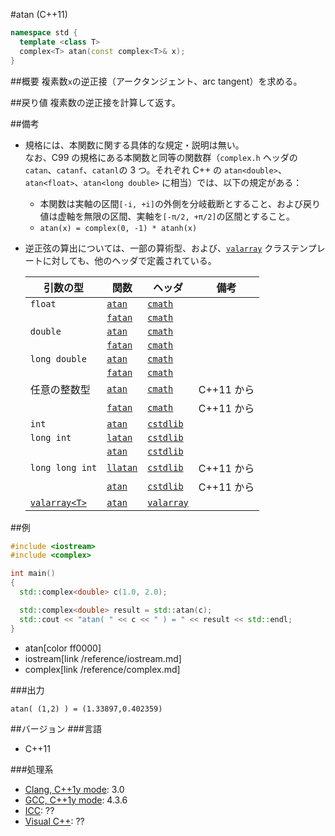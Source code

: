 #atan (C++11)
```cpp
namespace std {
  template <class T>
  complex<T> atan(const complex<T>& x);
}
```

##概要
複素数`x`の逆正接（アークタンジェント、arc tangent）を求める。


##戻り値
複素数の逆正接を計算して返す。


##備考
- 規格には、本関数に関する具体的な規定・説明は無い。  
なお、C99 の規格にある本関数と同等の関数群（`complex.h` ヘッダの `catan`、`catanf`、`catanl`の 3 つ。それぞれ C++ の `atan<double>`、`atan<float>`、`atan<long double>` に相当）では、以下の規定がある：
	- 本関数は実軸の区間`[-i, +i]`の外側を分岐截断とすること、および戻り値は虚軸を無限の区間、実軸を`[-π/2, +π/2]`の区間とすること。
	- `atan(x) = complex(0, -1) * atanh(x)`
- 逆正弦の算出については、一部の算術型、および、[`valarray`](/reference/valarray.md) クラステンプレートに対しても、他のヘッダで定義されている。

	| 引数の型                                | 関数                                     | ヘッダ                               | 備考       |
	|-----------------------------------------|------------------------------------------|--------------------------------------|------------|
	| `float`                                 | [`atan`](/reference/cmath/atan.md)       | [`cmath`](/reference/cmath.md)       |            |
	|                                         | [`fatan`](/reference/cmath/fatan.md)     | [`cmath`](/reference/cmath.md)       |            |
	| `double`                                | [`atan`](/reference/cmath/atan.md)       | [`cmath`](/reference/cmath.md)       |            |
	|                                         | [`fatan`](/reference/cmath/fatan.md)     | [`cmath`](/reference/cmath.md)       |            |
	| `long double`                           | [`atan`](/reference/cmath/atan.md)       | [`cmath`](/reference/cmath.md)       |            |
	|                                         | [`fatan`](/reference/cmath/fatan.md)     | [`cmath`](/reference/cmath.md)       |            |
	| 任意の整数型                            | [`atan`](/reference/cmath/atan.md)       | [`cmath`](/reference/cmath.md)       | C++11 から |
	|                                         | [`fatan`](/reference/cmath/fatan.md)     | [`cmath`](/reference/cmath.md)       | C++11 から |
	| `int`                                   | [`atan`](/reference/cstdlib/atan.md)     | [`cstdlib`](/reference/cstdlib.md)   |            |
	| `long int`                              | [`latan`](/reference/cstdlib/latan.md)   | [`cstdlib`](/reference/cstdlib.md)   |            |
	|                                         | [`atan`](/reference/cstdlib/atan.md)     | [`cstdlib`](/reference/cstdlib.md)   |            |
	| `long long int`                         | [`llatan`](/reference/cstdlib/llatan.md) | [`cstdlib`](/reference/cstdlib.md)   | C++11 から |
	|                                         | [`atan`](/reference/cstdlib/atan.md)     | [`cstdlib`](/reference/cstdlib.md)   | C++11 から |
	| [`valarray<T>`](/reference/valarray.md) | [`atan`](/reference/valarray/atan.md)    | [`valarray`](/reference/valarray.md) |            |



##例
```cpp
#include <iostream>
#include <complex>

int main()
{
  std::complex<double> c(1.0, 2.0);

  std::complex<double> result = std::atan(c);
  std::cout << "atan( " << c << " ) = " << result << std::endl;
}
```
* atan[color ff0000]
* iostream[link /reference/iostream.md]
* complex[link /reference/complex.md]

###出力
```
atan( (1,2) ) = (1.33897,0.402359)
```


##バージョン
###言語
- C++11

###処理系
- [Clang, C++1y mode](/implementation#clang.md): 3.0
- [GCC, C++1y mode](/implementation#gcc.md): 4.3.6
- [ICC](/implementation#icc.md): ??
- [Visual C++](/implementation#visual_cpp.md): ??

